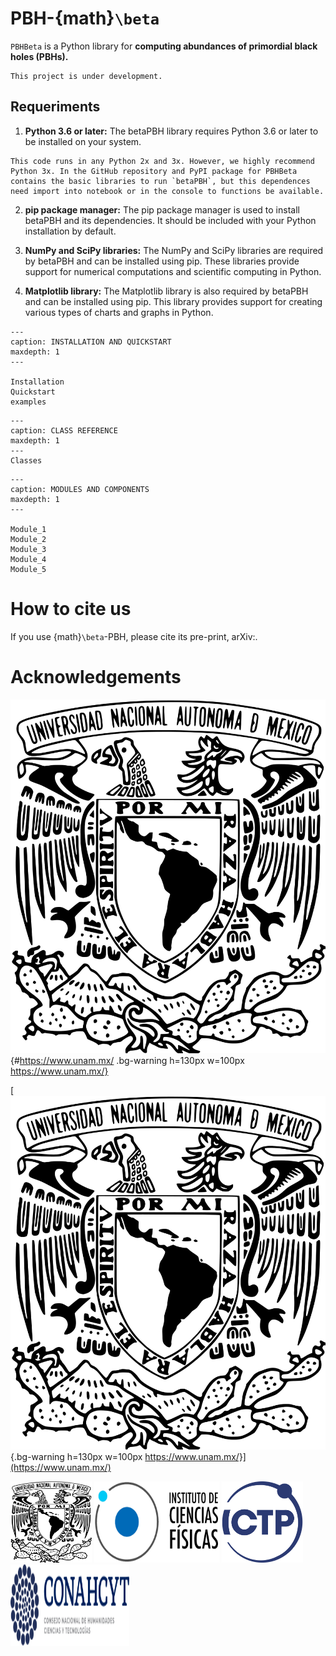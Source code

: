 # PBH-{math}`\beta`

`PBHBeta` is a Python library for **computing abundances of primordial black holes 
(PBHs).** 


```{warning}
This project is under development.
```

## Requeriments

1. **Python 3.6 or later:** The betaPBH library requires Python 3.6 or later to be installed on your system.

```{note}
This code runs in any Python 2x and 3x. However, we highly recommend Python 3x. In the GitHub repository and PyPI package for PBHBeta contains the basic libraries to run `betaPBH`, but this dependences need import into notebook or in the console to functions be available.
```

2. **pip package manager:** The pip package manager is used to install betaPBH and its dependencies. It should be included with your Python installation by default.

3. **NumPy and SciPy libraries:** The NumPy and SciPy libraries are required by betaPBH and can be installed using pip. These libraries provide support for numerical computations and scientific computing in Python.

4. **Matplotlib library:** The Matplotlib library is also required by betaPBH and can be installed using pip. This library provides support for creating various types of charts and graphs in Python.


```{toctree}
---
caption: INSTALLATION AND QUICKSTART
maxdepth: 1
---

Installation
Quickstart
examples
```

```{toctree}
---
caption: CLASS REFERENCE
maxdepth: 1 
---
Classes
```

```{toctree}
---
caption: MODULES AND COMPONENTS
maxdepth: 1
---

Module_1
Module_2
Module_3
Module_4
Module_5
```


# How to cite us

If you use {math}`\beta`-PBH, please cite its pre-print, arXiv:.


# Acknowledgements

![fishy](img/UNAM.png){#https://www.unam.mx/ .bg-warning h=130px w=100px https://www.unam.mx/}

[![fishy](img/UNAM.png){.bg-warning h=130px w=100px https://www.unam.mx/}](https://www.unam.mx/)


<img src="img/UNAM.png" alt="UNAM" height="130px" width="130px" class="bg-primary">
<img src="img/ICF.png" alt="ICF" height="130px" width="200px" class="bg-primary">
<img src="img/ICTP.svg" target="" alt="ICTP" height="130px" width="130px" class="bg-primary">
<img src="img/CONAHCYT.svg" alt="CONAHCYT" height="130px" width="190px" class="bg-primary">
